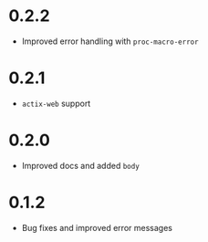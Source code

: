 # 0.2.2
- Improved error handling with `proc-macro-error`

# 0.2.1
- `actix-web` support

# 0.2.0
- Improved docs and added `body` 

# 0.1.2
- Bug fixes and improved error messages
